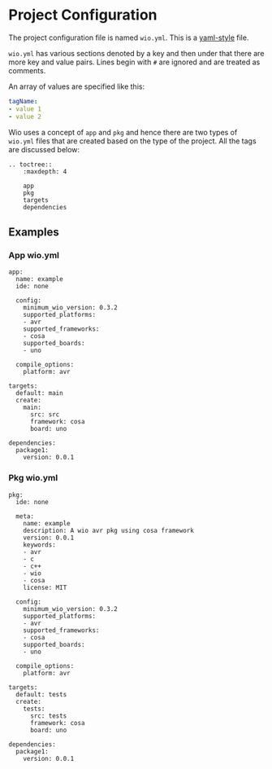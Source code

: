 # Project Configuration

The project configuration file is named `wio.yml`. This is a [yaml-style](https://en.wikipedia.org/wiki/YAML) file.

`wio.yml` has various sections denoted by a key and then under that there are more key and value pairs. Lines begin with `#` are ignored and are treated as comments.

An array of values are specified like this:
```yaml
tagName:
- value 1
- value 2
```

Wio uses a concept of `app` and `pkg` and hence there are two types of `wio.yml` files that are created based on the type of the project. All the tags are discussed below:

```eval_rst
.. toctree::
	:maxdepth: 4
	
	app
	pkg
	targets
	dependencies
```

## Examples

### App wio.yml
```
app:
  name: example
  ide: none

  config:
    minimum_wio_version: 0.3.2
    supported_platforms:
    - avr
    supported_frameworks:
    - cosa
    supported_boards:
    - uno

  compile_options:
    platform: avr

targets:
  default: main
  create:
    main:
      src: src
      framework: cosa
      board: uno

dependencies:
  package1:
    version: 0.0.1
```


### Pkg wio.yml
```
pkg:
  ide: none

  meta:
    name: example
    description: A wio avr pkg using cosa framework
    version: 0.0.1
    keywords:
    - avr
    - c
    - c++
    - wio
    - cosa
    license: MIT

  config:
    minimum_wio_version: 0.3.2
    supported_platforms:
    - avr
    supported_frameworks:
    - cosa
    supported_boards:
    - uno

  compile_options:
    platform: avr

targets:
  default: tests
  create:
    tests:
      src: tests
      framework: cosa
      board: uno

dependencies:
  package1:
    version: 0.0.1
```
